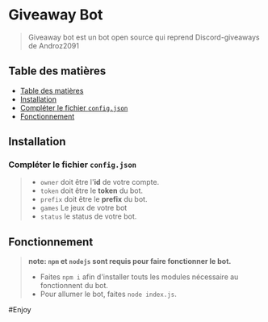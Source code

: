 
# Giveaway Bot
> Giveaway bot est un bot open source qui reprend Discord-giveaways de Androz2091

## Table des matières

* [Table des matières](#table-des-matières)
* [Installation](#installation)
* [Compléter le fichier `config.json`](#compléter-le-fichier-configjson)
* [Fonctionnement](#fonctionnement)


## Installation

### Compléter le fichier `config.json`
>* `owner` doit être l'**id** de votre compte.
>* `token` doit être le **token** du bot.
>* `prefix` doit être le **prefix** du bot.
>* `games` Le jeux de votre bot
>* `status` le status de votre bot.

## Fonctionnement

> **note: `npm` et `nodejs` sont requis pour faire fonctionner le bot.**
>* Faites `npm i` afin d'installer touts les modules nécessaire au fonctionnent du bot.
>* Pour allumer le bot, faites `node index.js`.

#Enjoy
